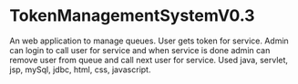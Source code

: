 # TokenManagementSystemV0.3
 An web application to manage queues. User gets token for service. Admin can login to call user for service and when service is done admin can remove user from queue and call next user for service. Used java, servlet, jsp, mySql, jdbc, html, css, javascript.
